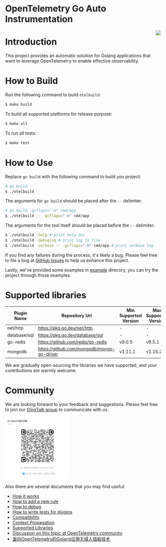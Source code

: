# OpenTelemetry Go Auto Instrumentation

<img src="docs/logo.png" height="150" align="right">

# Introduction

This project provides an automatic solution for Golang applications that want to
leverage OpenTelemetry to enable effective observability.

# How to Build

Run the following command to build `otelbuild`:

```bash
$ make build
```

To build all supported platforms for release purpose:

```bash
$ make all
```

To run all tests:

```bash
$ make test
```

# How to Use

Replace `go build` with the following command to build you project:

```bash
# go build
$ ./otelbuild
```

The arguments for `go build` should be placed after the `--` delimiter:

```bash
# go build -gcflags="-m" cmd/app
$ ./otelbuild -- -gcflags="-m" cmd/app
```

The arguments for the tool itself should be placed before the `--` delimiter:

```bash
$ ./otelbuild -help # print help doc
$ ./otelbuild -debuglog # print log to file
$ ./otelbuild -verbose -- -gcflags="-m" cmd/app # print verbose log
```

If you find any failures during the process, it's likely a bug.
Please feel free to file a bug
at [GitHub Issues](https://github.com/alibaba/opentelemetry-go-auto-instrumentation/issues)
to help us enhance this project.

Lastly, we've provided some examples in [example](/example/) direcory, you can try the project through those examples.

# Supported libraries

| Plugin Name  | Repository Url                             | Min Supported Version | Max Supported Version |
|--------------|--------------------------------------------|-----------------------|-----------------------|
| net/http     | https://pkg.go.dev/net/http                | -                     | -                     |
| database/sql | https://pkg.go.dev/database/sql            | -                     | -                     |
| go-redis     | https://github.com/redis/go-redis          | v9.0.5                | v9.5.1                |
| mongodb      | https://github.com/mongodb/mongo-go-driver | v1.11.1               | v1.15.2               |

We are gradually open-sourcing the libraries we have supported, and your contributions are warmly welcome.

# Community

We are looking forward to your feedback and suggestions. Please feel free to join our [DingTalk group](https://qr.dingtalk.com/action/joingroup?code=v1,k1,GyDX5fUTYnJ0En8MrVbHBYTGUcPXJ/NdsmLODGibd0w=&_dt_no_comment=1&origin=11? ) to communicate with us.

<img src="docs/dingtalk.png" height="200">

Also there are several documents that you may find useful:

- [How it works](./docs/how-it-works.md)
- [How to add a new rule](./docs/how-to-add-a-new-rule.md)
- [How to debug](./docs/how-to-debug.md)
- [How to write tests for plugins](./docs/how-to-write-tests-for-plugins.md)
- [Compatibility](./docs/compatibility.md)
- [Context Propagation](https://github.com/alibaba/opentelemetry-go-auto-instrumentation/blob/main/docs/context-propagation.md)
- [Supported Libraries](./docs/supported-libraries.md)
- [Discussion on this topic at OpenTelemetry community](https://github.com/open-telemetry/community/issues/1961)
- [面向OpenTelemetry的Golang应用无侵入插桩技术](https://mp.weixin.qq.com/s/FKCwzRB5Ujhe1stOH2ibXg)
